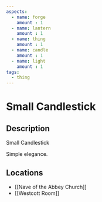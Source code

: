 ```yaml
---
aspects: 
  - name: forge
    amount : 1
  - name: lantern
    amount : 1
  - name: thing
    amount : 1
  - name: candle
    amount : 1
  - name: light
    amount : 1
tags:
  - thing
---
```


# Small Candlestick

## Description
Small Candlestick

Simple elegance.
## Locations
- [[Nave of the Abbey Church]]
- [[Westcott Room]]